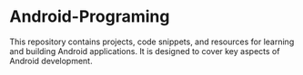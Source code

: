 # Android-Programing
This repository contains projects, code snippets, and resources for learning and building Android applications. It is designed to cover key aspects of Android development.
